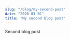 ```yaml
---
slug: "/blog/my-second-post"
date: "2020-03-01"
title: "My second blog post"
---
```


Second blog post
